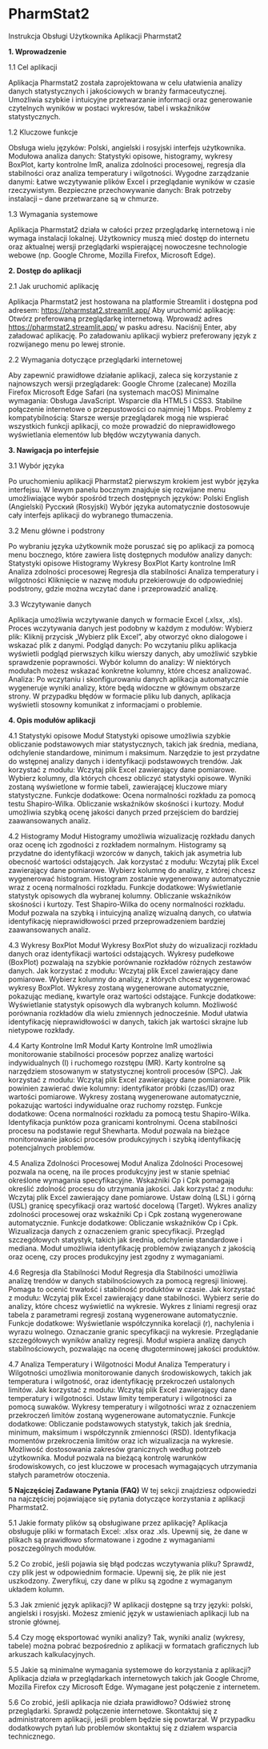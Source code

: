 # PharmStat2

Instrukcja Obsługi Użytkownika Aplikacji Pharmstat2


**1. Wprowadzenie**
   
1.1 Cel aplikacji

Aplikacja Pharmstat2 została zaprojektowana w celu ułatwienia analizy danych statystycznych i jakościowych w branży farmaceutycznej. Umożliwia szybkie i intuicyjne przetwarzanie informacji oraz generowanie czytelnych wyników w postaci wykresów, tabel i wskaźników statystycznych.

1.2 Kluczowe funkcje

Obsługa wielu języków: Polski, angielski i rosyjski interfejs użytkownika.
Modułowa analiza danych: Statystyki opisowe, histogramy, wykresy BoxPlot, karty kontrolne ImR, analiza zdolności procesowej, regresja dla stabilności oraz analiza temperatury i wilgotności.
Wygodne zarządzanie danymi: Łatwe wczytywanie plików Excel i przeglądanie wyników w czasie rzeczywistym.
Bezpieczne przechowywanie danych: Brak potrzeby instalacji – dane przetwarzane są w chmurze.

1.3 Wymagania systemowe

Aplikacja Pharmstat2 działa w całości przez przeglądarkę internetową i nie wymaga instalacji lokalnej. Użytkownicy muszą mieć dostęp do internetu oraz aktualnej wersji przeglądarki wspierającej nowoczesne technologie webowe (np. Google Chrome, Mozilla Firefox, Microsoft Edge).

**2. Dostęp do aplikacji**
   
2.1 Jak uruchomić aplikację

Aplikacja Pharmstat2 jest hostowana na platformie Streamlit i dostępna pod adresem:
https://pharmstat2.streamlit.app/
Aby uruchomić aplikację:
Otwórz preferowaną przeglądarkę internetową.
Wprowadź adres https://pharmstat2.streamlit.app/ w pasku adresu.
Naciśnij Enter, aby załadować aplikację.
Po załadowaniu aplikacji wybierz preferowany język z rozwijanego menu po lewej stronie.

2.2 Wymagania dotyczące przeglądarki internetowej

Aby zapewnić prawidłowe działanie aplikacji, zaleca się korzystanie z najnowszych wersji przeglądarek:
Google Chrome (zalecane)
Mozilla Firefox
Microsoft Edge
Safari (na systemach macOS)
Minimalne wymagania:
Obsługa JavaScript.
Wsparcie dla HTML5 i CSS3.
Stabilne połączenie internetowe o przepustowości co najmniej 1 Mbps.
Problemy z kompatybilnością: Starsze wersje przeglądarek mogą nie wspierać wszystkich funkcji aplikacji, co może prowadzić do nieprawidłowego wyświetlania elementów lub błędów wczytywania danych.

**3. Nawigacja po interfejsie**

3.1 Wybór języka

Po uruchomieniu aplikacji Pharmstat2 pierwszym krokiem jest wybór języka interfejsu. W lewym panelu bocznym znajduje się rozwijane menu umożliwiające wybór spośród trzech dostępnych języków:
Polski
English (Angielski)
Русский (Rosyjski)
Wybór języka automatycznie dostosowuje cały interfejs aplikacji do wybranego tłumaczenia.

3.2 Menu główne i podstrony

Po wybraniu języka użytkownik może poruszać się po aplikacji za pomocą menu bocznego, które zawiera listę dostępnych modułów analizy danych:
Statystyki opisowe
Histogramy
Wykresy BoxPlot
Karty kontrolne ImR
Analiza zdolności procesowej
Regresja dla stabilności
Analiza temperatury i wilgotności
Kliknięcie w nazwę modułu przekierowuje do odpowiedniej podstrony, gdzie można wczytać dane i przeprowadzić analizę.

3.3 Wczytywanie danych

Aplikacja umożliwia wczytywanie danych w formacie Excel (.xlsx, .xls). Proces wczytywania danych jest podobny w każdym z modułów:
Wybierz plik: Kliknij przycisk „Wybierz plik Excel”, aby otworzyć okno dialogowe i wskazać plik z danymi.
Podgląd danych: Po wczytaniu pliku aplikacja wyświetli podgląd pierwszych kilku wierszy danych, aby umożliwić szybkie sprawdzenie poprawności.
Wybór kolumn do analizy: W niektórych modułach możesz wskazać konkretne kolumny, które chcesz analizować.
Analiza: Po wczytaniu i skonfigurowaniu danych aplikacja automatycznie wygeneruje wyniki analizy, które będą widoczne w głównym obszarze strony.
W przypadku błędów w formacie pliku lub danych, aplikacja wyświetli stosowny komunikat z informacjami o problemie.

**4. Opis modułów aplikacji**

4.1 Statystyki opisowe
Moduł Statystyki opisowe umożliwia szybkie obliczanie podstawowych miar statystycznych, takich jak średnia, mediana, odchylenie standardowe, minimum i maksimum. Narzędzie to jest przydatne do wstępnej analizy danych i identyfikacji podstawowych trendów.
Jak korzystać z modułu:
Wczytaj plik Excel zawierający dane pomiarowe.
Wybierz kolumny, dla których chcesz obliczyć statystyki opisowe.
Wyniki zostaną wyświetlone w formie tabeli, zawierającej kluczowe miary statystyczne.
Funkcje dodatkowe:
Ocena normalności rozkładu za pomocą testu Shapiro-Wilka.
Obliczanie wskaźników skośności i kurtozy.
Moduł umożliwia szybką ocenę jakości danych przed przejściem do bardziej zaawansowanych analiz.

4.2 Histogramy
Moduł Histogramy umożliwia wizualizację rozkładu danych oraz ocenę ich zgodności z rozkładem normalnym. Histogramy są przydatne do identyfikacji wzorców w danych, takich jak asymetria lub obecność wartości odstających.
Jak korzystać z modułu:
Wczytaj plik Excel zawierający dane pomiarowe.
Wybierz kolumnę do analizy, z której chcesz wygenerować histogram.
Histogram zostanie wygenerowany automatycznie wraz z oceną normalności rozkładu.
Funkcje dodatkowe:
Wyświetlanie statystyk opisowych dla wybranej kolumny.
Obliczanie wskaźników skośności i kurtozy.
Test Shapiro-Wilka do oceny normalności rozkładu.
Moduł pozwala na szybką i intuicyjną analizę wizualną danych, co ułatwia identyfikację nieprawidłowości przed przeprowadzeniem bardziej zaawansowanych analiz.

4.3 Wykresy BoxPlot
Moduł Wykresy BoxPlot służy do wizualizacji rozkładu danych oraz identyfikacji wartości odstających. Wykresy pudełkowe (BoxPlot) pozwalają na szybkie porównanie rozkładów różnych zestawów danych.
Jak korzystać z modułu:
Wczytaj plik Excel zawierający dane pomiarowe.
Wybierz kolumny do analizy, z których chcesz wygenerować wykresy BoxPlot.
Wykresy zostaną wygenerowane automatycznie, pokazując medianę, kwartyle oraz wartości odstające.
Funkcje dodatkowe:
Wyświetlanie statystyk opisowych dla wybranych kolumn.
Możliwość porównania rozkładów dla wielu zmiennych jednocześnie.
Moduł ułatwia identyfikację nieprawidłowości w danych, takich jak wartości skrajne lub nietypowe rozkłady.

4.4 Karty Kontrolne ImR
Moduł Karty Kontrolne ImR umożliwia monitorowanie stabilności procesów poprzez analizę wartości indywidualnych (I) i ruchomego rozstępu (MR). Karty kontrolne są narzędziem stosowanym w statystycznej kontroli procesów (SPC).
Jak korzystać z modułu:
Wczytaj plik Excel zawierający dane pomiarowe.
Plik powinien zawierać dwie kolumny: identyfikator próbki (czas/ID) oraz wartości pomiarowe.
Wykresy zostaną wygenerowane automatycznie, pokazując wartości indywidualne oraz ruchomy rozstęp.
Funkcje dodatkowe:
Ocena normalności rozkładu za pomocą testu Shapiro-Wilka.
Identyfikacja punktów poza granicami kontrolnymi.
Ocena stabilności procesu na podstawie reguł Shewharta.
Moduł pozwala na bieżące monitorowanie jakości procesów produkcyjnych i szybką identyfikację potencjalnych problemów.

4.5 Analiza Zdolności Procesowej
Moduł Analiza Zdolności Procesowej pozwala na ocenę, na ile proces produkcyjny jest w stanie spełniać określone wymagania specyfikacyjne. Wskaźniki Cp i Cpk pomagają określić zdolność procesu do utrzymania jakości.
Jak korzystać z modułu:
Wczytaj plik Excel zawierający dane pomiarowe.
Ustaw dolną (LSL) i górną (USL) granicę specyfikacji oraz wartość docelową (Target).
Wykres analizy zdolności procesowej oraz wskaźniki Cp i Cpk zostaną wygenerowane automatycznie.
Funkcje dodatkowe:
Obliczanie wskaźników Cp i Cpk.
Wizualizacja danych z oznaczeniem granic specyfikacji.
Przegląd szczegółowych statystyk, takich jak średnia, odchylenie standardowe i mediana.
Moduł umożliwia identyfikację problemów związanych z jakością oraz ocenę, czy proces produkcyjny jest zgodny z wymaganiami.

4.6 Regresja dla Stabilności
Moduł Regresja dla Stabilności umożliwia analizę trendów w danych stabilnościowych za pomocą regresji liniowej. Pomaga to ocenić trwałość i stabilność produktów w czasie.
Jak korzystać z modułu:
Wczytaj plik Excel zawierający dane stabilności.
Wybierz serie do analizy, które chcesz wyświetlić na wykresie.
Wykres z liniami regresji oraz tabela z parametrami regresji zostaną wygenerowane automatycznie.
Funkcje dodatkowe:
Wyświetlanie współczynnika korelacji (r), nachylenia i wyrazu wolnego.
Oznaczanie granic specyfikacji na wykresie.
Przeglądanie szczegółowych wyników analizy regresji.
Moduł wspiera analizę danych stabilnościowych, pozwalając na ocenę długoterminowej jakości produktów.

4.7 Analiza Temperatury i Wilgotności
Moduł Analiza Temperatury i Wilgotności umożliwia monitorowanie danych środowiskowych, takich jak temperatura i wilgotność, oraz identyfikację przekroczeń ustalonych limitów.
Jak korzystać z modułu:
Wczytaj plik Excel zawierający dane temperatury i wilgotności.
Ustaw limity temperatury i wilgotności za pomocą suwaków.
Wykresy temperatury i wilgotności wraz z oznaczeniem przekroczeń limitów zostaną wygenerowane automatycznie.
Funkcje dodatkowe:
Obliczanie podstawowych statystyk, takich jak średnia, minimum, maksimum i współczynnik zmienności (RSD).
Identyfikacja momentów przekroczenia limitów oraz ich wizualizacja na wykresie.
Możliwość dostosowania zakresów granicznych według potrzeb użytkownika.
Moduł pozwala na bieżącą kontrolę warunków środowiskowych, co jest kluczowe w procesach wymagających utrzymania stałych parametrów otoczenia.

**5 Najczęściej Zadawane Pytania (FAQ)**
W tej sekcji znajdziesz odpowiedzi na najczęściej pojawiające się pytania dotyczące korzystania z aplikacji  Pharmstat2.

5.1 Jakie formaty plików są obsługiwane przez aplikację?
Aplikacja obsługuje pliki w formatach Excel: .xlsx oraz .xls. Upewnij się, że dane w plikach są prawidłowo sformatowane i zgodne z wymaganiami poszczególnych modułów.

5.2 Co zrobić, jeśli pojawia się błąd podczas wczytywania pliku?
Sprawdź, czy plik jest w odpowiednim formacie.
Upewnij się, że plik nie jest uszkodzony.
Zweryfikuj, czy dane w pliku są zgodne z wymaganym układem kolumn.

5.3 Jak zmienić język aplikacji?
W aplikacji dostępne są trzy języki: polski, angielski i rosyjski. Możesz zmienić język w ustawieniach aplikacji lub na stronie głównej.

5.4 Czy mogę eksportować wyniki analizy?
Tak, wyniki analiz (wykresy, tabele) można pobrać bezpośrednio z aplikacji w formatach graficznych lub arkuszach kalkulacyjnych.

5.5 Jakie są minimalne wymagania systemowe do korzystania z aplikacji?
Aplikacja działa w przeglądarkach internetowych takich jak Google Chrome, Mozilla Firefox czy Microsoft Edge. Wymagane jest połączenie z internetem.

5.6 Co zrobić, jeśli aplikacja nie działa prawidłowo?
Odśwież stronę przeglądarki.
Sprawdź połączenie internetowe.
Skontaktuj się z administratorem aplikacji, jeśli problem będzie się powtarzał.
W przypadku dodatkowych pytań lub problemów skontaktuj się z działem wsparcia technicznego.

